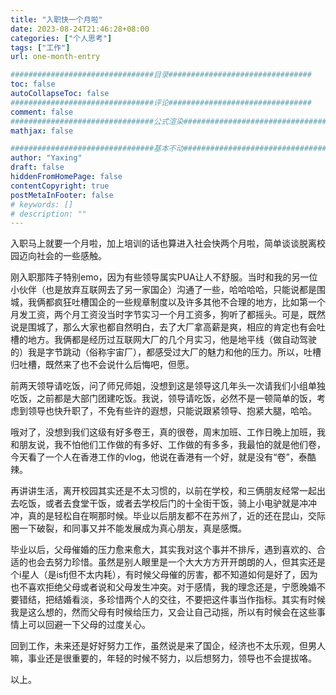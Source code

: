 ```yaml
---
title: "入职快一个月啦"
date: 2023-08-24T21:46:28+08:00
categories: ["个人思考"]
tags: ["工作"]
url: one-month-entry

################################目录################################
toc: false
autoCollapseToc: false
################################评论################################
comment: false
################################公式渲染################################
mathjax: false

################################基本不动################################
author: "Yaxing"
draft: false
hiddenFromHomePage: false
contentCopyright: true
postMetaInFooter: false
# keywords: []
# description: ""
---
```


入职马上就要一个月啦，加上培训的话也算进入社会快两个月啦，简单谈谈脱离校园迈向社会的一些感触。<!--more-->

刚入职那阵子特别emo，因为有些领导属实PUA让人不舒服。当时和我的另一位小伙伴（也是放弃互联网去了另一家国企）沟通了一些，哈哈哈哈，只能说都是围城，我俩都疯狂吐槽国企的一些规章制度以及许多其他不合理的地方，比如第一个月发工资，两个月工资没当时字节实习一个月工资多，狗听了都摇头。可是，既然说是围城了，那么大家也都自然明白，去了大厂拿高薪是爽，相应的肯定也有会吐槽的地方。我俩都是经历过互联网大厂的几个月实习，他是地平线（做自动驾驶的）我是字节跳动（俗称宇宙厂），都感受过大厂的魅力和他的压力。所以，吐槽归吐槽，既然来了也不会说什么后悔吧，但愿。

前两天领导请吃饭，问了师兄师姐，没想到这是领导这几年头一次请我们小组单独吃饭，之前都是大部门团建吃饭。我说，领导请吃饭，必然不是一顿简单的饭，考虑到领导也快升职了，不免有些许的遐想，只能说跟紧领导、抱紧大腿，哈哈。

哦对了，没想到我们这级有好多卷王，真的很卷，周末加班、工作日晚上加班，我和朋友说，我不怕他们工作做的有多好、工作做的有多多，我最怕的就是他们卷，今天看了一个人在香港工作的vlog，他说在香港有一个好，就是没有“卷”，泰酷辣。

再讲讲生活，离开校园其实还是不太习惯的，以前在学校，和三俩朋友经常一起出去吃饭，或者去食堂干饭，或者去学校后门的十全街干饭，骑上小电驴就是冲冲冲，真的是轻松自在啊那时候。毕业以后朋友都不在苏州了，近的还在昆山，交际圈一下破裂，和同事又并不能发展成为真心朋友，真是感慨。

毕业以后，父母催婚的压力愈来愈大，其实我对这个事并不排斥，遇到喜欢的、合适的也会去努力珍惜。虽然是别人眼里是一个大大方方开开朗朗的人，但其实还是个i星人（是isfj但不太内耗），有时候父母催的厉害，都不知道如何是好了，因为也不喜欢拒绝父母或者说和父母发生冲突。对于感情，我的理念还是，宁愿晚婚不要错结，把结婚看淡，多珍惜两个人的交往，不要把这件事当作指标。其实有时候我是这么想的，然而父母有时候给压力，又会让自己动摇，所以有时候会在这些事情上可以回避一下父母的过度关心。

回到工作，未来还是好好努力工作，虽然说是来了国企，经济也不太乐观，但男人嘛，事业还是很重要的，年轻的时候不努力，以后想努力，领导也不会提拔咯。

以上。
